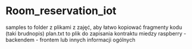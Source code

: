 # Room_reservation_iot
samples to folder z plikami z zajęć, aby łatwo kopiować fragmenty kodu (taki brudnopis)
plan.txt to plik do zapisania kontraktu miedzy raspberry - backendem - frontem lub innych informacji ogólnych
